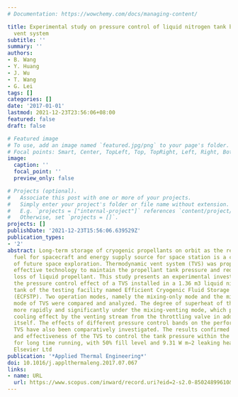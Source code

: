 ```yaml
---
# Documentation: https://wowchemy.com/docs/managing-content/

title: Experimental study on pressure control of liquid nitrogen tank by thermodynamic
  vent system
subtitle: ''
summary: ''
authors:
- B. Wang
- Y. Huang
- J. Wu
- T. Wang
- G. Lei
tags: []
categories: []
date: '2017-01-01'
lastmod: 2021-12-23T23:56:06+08:00
featured: false
draft: false

# Featured image
# To use, add an image named `featured.jpg/png` to your page's folder.
# Focal points: Smart, Center, TopLeft, Top, TopRight, Left, Right, BottomLeft, Bottom, BottomRight.
image:
  caption: ''
  focal_point: ''
  preview_only: false

# Projects (optional).
#   Associate this post with one or more of your projects.
#   Simply enter your project's folder or file name without extension.
#   E.g. `projects = ["internal-project"]` references `content/project/deep-learning/index.md`.
#   Otherwise, set `projects = []`.
projects: []
publishDate: '2021-12-23T15:56:06.639529Z'
publication_types:
- '2'
abstract: Long-term storage of cryogenic propellants on orbit as the replenishing
  fuel for spacecraft and energy supply source for space station is a crucial part
  of future space exploration. Thermodynamic vent system (TVS) was proposed as an
  effective technology to maintain the propellant tank pressure and reduce the mass
  loss of liquid propellant. This study presents an experimental investigation on
  the pressure control effect of a TVS installed in a 1.36 m3 liquid nitrogen (LN2)
  tank of the testing facility named Efficient Cryogenic Fluid Storage Test Platform
  (ECFSTP). Two operation modes, namely the mixing-only mode and the mixing-venting
  mode of TVS were compared and analyzed. The degree of superheat of the ullage dropped
  more rapidly and significantly under the mixing-venting mode, which produces the
  cooling effect by the venting stream from the throttling valve in addition to venting
  itself. The effects of different pressure control bands on the performance of the
  TVS have also been comparatively investigated. The results confirmed the feasibility
  and effectiveness of the TVS to control the tank pressure within the range of 220–260 kPa
  for long time running, with 50% fill level and 9.31 W m−2 leaking heat flux. © 2017
  Elsevier Ltd
publication: '*Applied Thermal Engineering*'
doi: 10.1016/j.applthermaleng.2017.07.067
links:
- name: URL
  url: https://www.scopus.com/inward/record.uri?eid=2-s2.0-85024899610&doi=10.1016%2fj.applthermaleng.2017.07.067&partnerID=40&md5=995410a0b67a05b583c6e6d659915108
---
```

